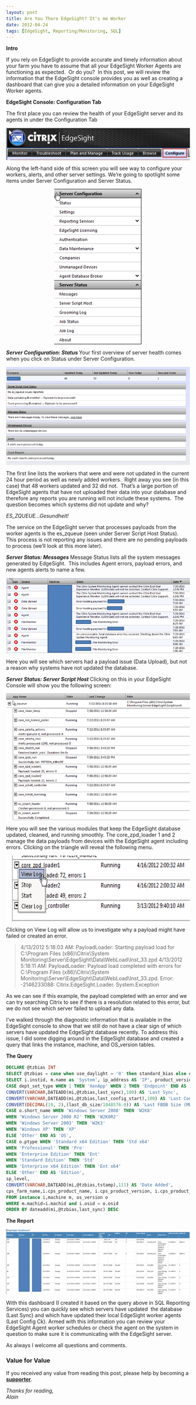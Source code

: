 ```yaml
---
layout: post
title: Are You There EdgeSight? It's me Worker
date: 2012-04-24
tags: [EdgeSight, Reporting/Monitoring, SQL]
---
```

<strong>Intro</strong>

If you rely on EdgeSight to provide accurate and timely information about your farm you have to assume that all your EdgeSight Worker Agents are functioning as expected.  Or do you?  In this post, we will review the information that the EdgeSight console provides you as well as creating a dashboard that can give you a detailed information on your EdgeSight Worker agents.

<strong>EdgeSight Console: Configuration Tab</strong>

The first place you can review the health of your EdgeSight server and its agents in under the Configuration Tab

<img 
    style="display: block; 
           margin-left: auto;
           margin-right: auto;"
    src="/assets/img/are-you-there-edgesight-its-me-worker/image11.png" alt="image11">

Along the left-hand side of this screen you will see way to configure your workers, alerts, and other server settings. We’re going to spotlight some items under Server Configuration and Server Status. 

<img 
    style="display: block; 
           margin-left: auto;
           margin-right: auto;"
    src="/assets/img/are-you-there-edgesight-its-me-worker/image12.png" alt="image12">

<em><strong>Server Configuration: Status
</strong></em>Your first overview of server health comes when you click on Status under Server Configuration.

<img 
    style="display: block; 
           margin-left: auto;
           margin-right: auto;"
    src="/assets/img/are-you-there-edgesight-its-me-worker/image13.png" alt="image13">

The first line lists the workers that were and were not updated in the current 24 hour period as well as newly added workers.  Right away you see (in this case) that 48 workers updated and 32 did not.  That’s a large portion of EdgeSight agents that have not uploaded their data into your database and therefore any reports you are running will not include these systems.  The question becomes which systems did not update and why?

<em>ES_ZQUEUE…Gesundheit!</em>

The service on the EdgeSight server that processes payloads from the worker agents is the es_zqueue (seen under Server Script Host Status).  This process is not reporting any issues and there are no pending payloads to process (we’ll look at this more later).

<strong><em>Server Status: Messages</em> </strong>
Message Status lists all the system messages generated by EdgeSight.  This includes Agent errors, payload errors, and new agents alerts to name a few.

<img 
    style="display: block; 
           margin-left: auto;
           margin-right: auto;"
    src="/assets/img/are-you-there-edgesight-its-me-worker/image14.png" alt="image14">

Here you will see which servers had a payload issue (Data Upload), but not a reason why systems have not updated the database.

<strong><em>Server Status: Server Script Host </em></strong>
Clicking on this in your EdgeSight Console will show you the following screen:

<img 
    style="display: block; 
           margin-left: auto;
           margin-right: auto;"
    src="/assets/img/are-you-there-edgesight-its-me-worker/image15.png" alt="image15">

Here you will see the various modules that keep the EdgeSight database updated, cleaned, and running smoothly. The core_zpd_loader 1 and 2 manage the data payloads from devices with the EdgeSight agent including errors. Clicking on the triangle will reveal the following menu.

<img 
    style="display: block; 
           margin-left: auto;
           margin-right: auto;"
    src="/assets/img/are-you-there-edgesight-its-me-worker/image16.png" width="644" height="180" alt="image16">

Clicking on View Log will allow us to investigate why a payload might have failed or created an error.  
> 4/13/2012 5:18:03 AM: PayloadLoader: Starting payload load for C:\Program Files (x86)\Citrix\System Monitoring\Server\EdgeSight\Data\WebLoad\Inst_33.zpd
> 4/13/2012 5:18:11 AM: PayloadLoader: Payload load completed with errors for C:\Program Files (x86)\Citrix\System Monitoring\Server\EdgeSight\Data\WebLoad\Inst_33.zpd. Error: -2146233088: Citrix.EdgeSight.Loader. System.Exception

As we can see if this example, the payload completed with an error and we can try searching Citrix to see if there is a resolution related to this error, but we do not see which server failed to upload any data.

I’ve walked through the diagnostic information that is available in the EdgeSight console to show that we still do not have a clear sign of which servers have updated the EdgeSight database recently. To address this issue, I did some digging around in the EdgeSight database and created a query that links the instance, machine, and OS_version tables.

<strong>The Query</strong>

```sql
DECLARE @tzbias INT
SELECT @tzbias = case when use_daylight = '0' then standard_bias else daylight_bias end from timezone where tzid = 13
SELECT i.instid, m.name as 'System', ip_address AS 'IP', product_version AS 'ES Version',
CASE dept_set_type WHEN 1 THEN 'XenApp' WHEN 2 THEN 'Endpoint' END AS 'ES Agent',
CONVERT(VARCHAR,DATEADD(mi,@tzbias,last_sync),100) AS 'Last Sync',
CONVERT(VARCHAR,DATEADD(mi,@tzbias,last_config_start),100) AS 'Last Config Check',
CONVERT(DECIMAL(19, 2),(last_db_size/1048576.0)) AS 'Last FBDB Size (MB)',
CASE o.short_name WHEN 'Windows Server 2008' THEN 'W2K8'
WHEN 'Windows Server 2008 R2' THEN 'W2K8R2'
WHEN 'Windows Server 2003' THEN 'W2K3'
WHEN 'Windows XP' THEN 'XP'
ELSE 'Other' END AS 'OS',
CASE o.ptype WHEN 'Standard x64 Edition' THEN 'Std x64'
WHEN 'Professional' THEN 'Pro'
WHEN 'Enterprise Edition' THEN 'Ent'
WHEN 'Standard Edition' THEN 'Std'
WHEN 'Enterprise x64 Edition' THEN 'Ent x64'
ELSE 'Other' END AS 'Edition',
sp_level,
CONVERT(VARCHAR,DATEADD(mi,@tzbias,tstamp),111) AS 'Date Added',
cps_farm_name,i.cps_product_name, i.cps_product_version, i.cps_product_service_pack
FROM instance i,machine m, os_version o
WHERE m.machid=i.machid and i.osid = o.osid
ORDER BY dateadd(mi,@tzbias,last_sync) DESC
```

<strong>The Report</strong>

<img 
    style="display: block; 
           margin-left: auto;
           margin-right: auto;"
    src="/assets/img/are-you-there-edgesight-its-me-worker/image17.png" alt="image17">

With this dashboard (I created it based on the query above in SQL Reporting Services) you can quickly see which servers have updated  the database (Last Sync) and which have updated their local EdgeSight worker agents (Last Config Ck). Armed with this information you can review your EdgeSight Agent worker schedules or check the agent on the system in question to make sure it is communicating with the EdgeSight server.

As always I welcome all questions and comments.

### Value for Value
If you received any value from reading this post, please help by becoming a [**supporter**](https://www.paypal.com/donate?hosted_button_id=73HNLGA2SGLLU).

*Thanks for reading,*  
*Alain*